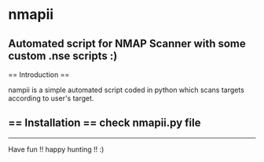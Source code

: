 # nmapii
Automated script for NMAP Scanner with some custom .nse scripts :)
---
== Introduction ==

nampii is a simple automated script coded in python which scans targets according to user's target.

== Installation ==
check nmapii.py file
---
---
Have fun !! happy hunting !! :) 


